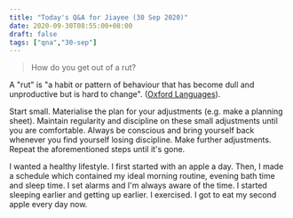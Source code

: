 ```yaml
---
title: "Today's Q&A for Jiayee (30 Sep 2020)"
date: 2020-09-30T08:55:00+08:00
draft: false
tags: ["qna","30-sep"]
---
```

> How do you get out of a rut?

A "rut" is "a habit or pattern of behaviour that has become dull and unproductive but is hard to change". ([Oxford Languages](https://languages.oup.com/google-dictionary-en)).

Start small. Materialise the plan for your adjustments (e.g. make a planning sheet). Maintain regularity and discipline on these small adjustments until you are comfortable. Always be conscious and bring yourself back whenever you find yourself losing discipline. Make further adjustments. Repeat the aforementioned steps until it's gone.

I wanted a healthy lifestyle. I first started with an apple a day. Then, I made a schedule which contained my ideal morning routine, evening bath time and sleep time. I set alarms and I'm always aware of the time. I started sleeping earlier and getting up earlier. I exercised. I got to eat my second apple every day now.
